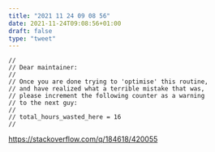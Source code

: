 ```yaml
---
title: "2021 11 24 09 08 56"
date: 2021-11-24T09:08:56+01:00
draft: false
type: "tweet"
---
```


```
//
// Dear maintainer:
//
// Once you are done trying to 'optimise' this routine,
// and have realized what a terrible mistake that was,
// please increment the following counter as a warning
// to the next guy:
//
// total_hours_wasted_here = 16
//
```

<https://stackoverflow.com/q/184618/420055>
